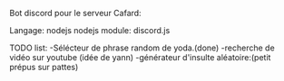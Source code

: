 Bot discord pour le serveur Cafard:

Langage: nodejs
nodejs module: discord.js


TODO list:
-Sélécteur de phrase random de yoda.(done)
-recherche de vidéo sur youtube (idée de yann)
-générateur d'insulte aléatoire:(petit prépus sur pattes)
